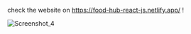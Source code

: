 check the website on https://food-hub-react-js.netlify.app/ !

![Screenshot_4](https://user-images.githubusercontent.com/87910187/161763429-0beb363d-a240-4677-a97e-8ada6eedb795.png)
